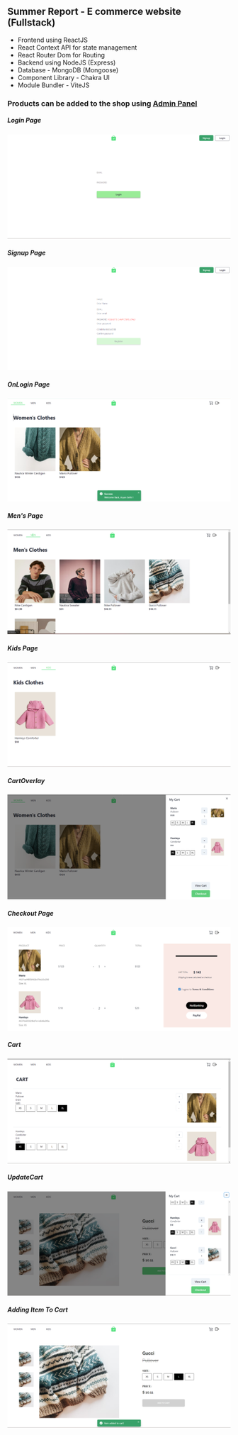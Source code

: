<h2>Summer Report - E commerce website (Fullstack)</h2>

<ul>
    <li>Frontend using ReactJS</li>
    <li>React Context API for state management</li>
    <li>React Router Dom for Routing</li>
    <li>Backend using NodeJS (Express)</li>
    <li>Database - MongoDB (Mongoose)</li>
    <li>Component Library - Chakra UI</li>
    <li>Module Bundler - ViteJS</li>
</ul>

<h3>Products can be added to the shop using <a href="https://github.com/neohacker18/Admin-panel">Admin Panel</a></h3>

<div>
<h5>Login Page</h5>
<img src="frontend\src\img\login.png"/>
<h5>Signup Page</h5>
<img src="frontend\src\img\signup.png"/>
<h5>OnLogin Page</h5>
<img src="frontend\src\img\onLogin.png"/>
<h5>Men's Page</h5>
<img src="frontend\src\img\mens.png"/>
<h5>Kids Page</h5>
<img src="frontend\src\img\kids.png"/>
<h5>CartOverlay</h5>
<img src="frontend\src\img\cartOverlay.png"/>
<h5>Checkout Page</h5>
<img src="frontend\src\img\checkout.png"/>
<h5>Cart</h5>
<img src="frontend\src\img\cart.png"/>
<h5>UpdateCart</h5>
<img src="frontend\src\img\updatedCartAfterAddingItem.png"/>
<h5>Adding Item To Cart</h5>
<img src="frontend\src\img\itemAddedToCart.png"/>
</div>